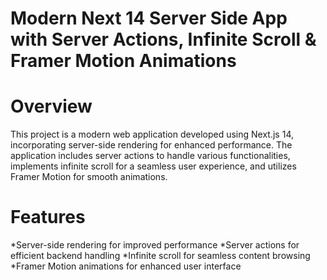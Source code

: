 
# Modern Next 14 Server Side App with Server Actions, Infinite Scroll & Framer Motion Animations

# Overview

This project is a modern web application developed using Next.js 14, incorporating server-side rendering for enhanced performance.
The application includes server actions to handle various functionalities,
implements infinite scroll for a seamless user experience, and 
utilizes Framer Motion for smooth animations.

# Features

*Server-side rendering for improved performance
*Server actions for efficient backend handling
*Infinite scroll for seamless content browsing
*Framer Motion animations for enhanced user interface
